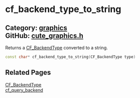 [//]: # (This file is automatically generated by Cute Framework's docs parser.)
[//]: # (Do not edit this file by hand!)
[//]: # (See: https://github.com/RandyGaul/cute_framework/blob/master/samples/docs_parser.cpp)
[](../header.md ':include')

# cf_backend_type_to_string

Category: [graphics](/api_reference?id=graphics)  
GitHub: [cute_graphics.h](https://github.com/RandyGaul/cute_framework/blob/master/include/cute_graphics.h)  
---

Returns a [CF_BackendType](/graphics/cf_backendtype.md) converted to a string.

```cpp
const char* cf_backend_type_to_string(CF_BackendType type)
```

## Related Pages

[CF_BackendType](/graphics/cf_backendtype.md)  
[cf_query_backend](/graphics/cf_query_backend.md)  
